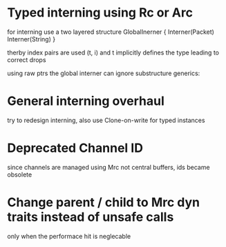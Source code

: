 # Typed interning using Rc or Arc

for interning use a two layered structure
GlobalInerner {
Interner(Packet)
Interner(String)
}

therby index pairs are used (t, i)
and t implicitly defines the type
leading to correct drops

using raw ptrs the global interner can ignore
substructure generics:

# General interning overhaul

try to redesign interning,
also use Clone-on-write for typed instances

# Deprecated Channel ID

since channels are managed using Mrc not central buffers, ids became obsolete

# Change parent / child to Mrc dyn traits instead of unsafe calls

only when the performace hit is neglecable
